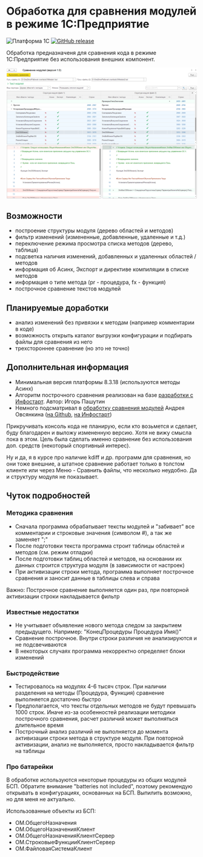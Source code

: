 # Обработка для сравнения модулей в режиме 1С:Предприятие

![Платформа 1С](https://img.shields.io/badge/1с_platform-8.3.20.1838-yellow.svg)
[![GitHub release](https://img.shields.io/github/release/vandalsvq/1c_code_diff.svg)](https://github.com/vandalsvq/1c_code_diff/releases)

Обработка предназначеня для сравнения кода в режиме 1С:Предприятие без использования внешних компонент.

![Главное окно](imgs/main.png)

## Возможности
* построение структуры модуля (дерево областей и методов)
* фильтр изменений (измененные, добавленные, удаленные и т.д.)
* переключение режима просмотра списка методов (дерево, таблица)
* подсветка наличия изменений, добавленных и удаленных областей / методов
* информация об Асинх, Экспорт и директиве компиляции в списке методов
* информация о типе метода (pr - процедура, fx - функция)
* построчное сравнение текстов модулей

## Планируемые доработки 
* анализ изменений без привязки к методам (например комментарии в коде)
* возможность открыть каталог выгрузки конфигурации и подбирать файлы для сравнения из него
* трехстороннее сравнение (но это не точно)

## Дополнительная информация
* Минимальная версия платформы 8.3.18 (используются методы Асинх)
* Алгоритм построчного сравнения реализован на базе [разработки с Инфостарт](https://infostart.ru/public/581384/). Автор: Игорь Пашутин
* Немного подсматривал в [обработку сравнения модулей](https://infostart.ru/public/453716/) Андрея Овсянкина ([на Github](https://github.com/EvilBeaver), [на Инфостарт](https://infostart.ru/profile/267027/))

Прикручивать консоль кода не планирую, если кто возьмется и сделает, буду благодарен и выложу измененную версию. Хотя не вижу смысла пока в этом. Цель была сделать именно сравнение без использования доп. средств (некоторый спортивный интерес).

Ну и да, я в курсе про наличие kdiff и др. программ для сравнения, но они тоже внешние, а штатное сравнение работает только в толстом клиенте или через Меню - Сравнить файлы, что несколько неудобно. Да и структуру модуля не показывает.
  
## Чуток подробностей

### Методика сравнения
* Сначала программа обрабатывает тексты модулей и "забивает" все комментарии и строковые значения (символом #), а так же заменяет ";"
* После подготовки текста программа строит таблицы областей и методов (см. режим отладки)
* После подготовки таблиц областей и методов, на основании их данных строится структура модуля (в зависимости от настроек)
* При активизации строки метода, программа выполняет построчное сравнения и заносит данные в таблицы слева и справа

Важно: Построчное сравнение выполняется один раз, при повторной активизации строки накладывается фильтр

### Известные недостатки
* Не учитывает объявление нового метода следом за закрытием предыдущего. Например: "КонецПроцедуры Процедура Имя()"
* Сравнение построчное. Внутри строки различия не анализируются и не подсвечиваются
* В некоторых случаях программа некорректно определяет блоки изменений

### Быстродействие
* Тестировалось на модулях 4-6 тысяч строк. При наличии разделения на методы (Процедура, Функция) сравнение выполняется достаточно быстро
* Предполагается, что тексты отдельных методов не будут превышать 1000 строк. Иначе из-за особенностей реализации методики построчного сравнения, расчет различий может выполняться длительное время
* Построчный анализ различий не выполняется до момента активизации строки метода в структуре модуля. При повторной активизации, анализ не выполняется, просто накладывается фильтр на таблицы

### Про батарейки
В обработке используются некоторые процедуры из общих модулей БСП. Обратите внимание "batteries not included", поэтому рекомендую открывать в конфигурациях, основанных на БСП. Выпилить возможно, но для меня не актуально.

Использованные объекты из БСП:
* ОМ.ОбщегоНазначения
* ОМ.ОбщегоНазначенияКлиент
* ОМ.ОбщегоНазначенияКлиентСервер
* ОМ.СтроковыеФункцииКлиентСервер
* ОМ.ФайловаяСистемаКлиент